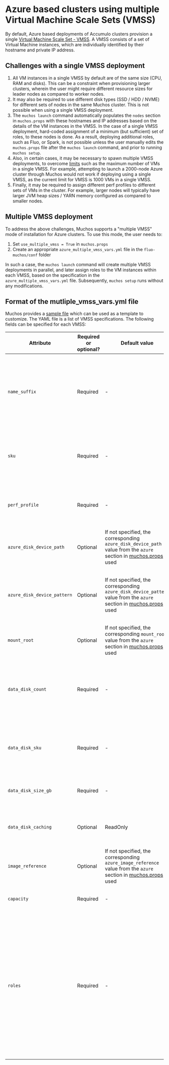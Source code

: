 # Azure based clusters using multiple Virtual Machine Scale Sets (VMSS)
By default, Azure based deployments of Accumulo clusters provision a single [Virtual Machine Scale Set - VMSS](https://docs.microsoft.com/en-us/azure/virtual-machine-scale-sets/overview). A VMSS consists of a set of Virtual Machine instances, which are individually identified by their hostname and private IP address.

## Challenges with a single VMSS deployment
1. All VM instances in a single VMSS by default are of the same size (CPU, RAM and disks). This can be a constraint when provisioning larger clusters, wherein the user might require different resource sizes for leader nodes as compared to worker nodes.
1. It may also be required to use different disk types (SSD / HDD / NVME) for different sets of nodes in the same Muchos cluster. This is not possible when using a single VMSS deployment.
1. The `muchos launch` command automatically populates the `nodes` section in `muchos.props` with these hostnames and IP addresses based on the details of the VM instances in the VMSS. In the case of a single VMSS deployment, hard-coded assignment of a minimum (but sufficient) set of roles, to these nodes is done. As a result, deploying additional roles, such as Fluo, or Spark, is not possible unless the user manually edits the `muchos.props` file after the `muchos launch` command, and prior to running `muchos setup`.
1. Also, in certain cases, it may be necessary to spawn multiple VMSS deployments, to overcome [limits](https://docs.microsoft.com/en-us/azure/azure-resource-manager/management/azure-subscription-service-limits#virtual-machine-scale-sets-limits) such as the maximum number of VMs in a single VMSS. For example, attempting to launch a 2000-node Azure cluster through Muchos would not work if deploying using a single VMSS, as the current limit for VMSS is 1000 VMs in a single VMSS.
1. Finally, it may be required to assign different perf profiles to different sets of VMs in the cluster. For example, larger nodes will typically have larger JVM heap sizes / YARN memory configured as compared to smaller nodes.

## Multiple VMSS deployment
To address the above challenges, Muchos supports a "multiple VMSS" mode of installation for Azure clusters. To use this mode, the user needs to:
1. Set `use_multiple_vmss = True` in `muchos.props`
1. Create an appropriate `azure_multiple_vmss_vars.yml` file in the `fluo-muchos/conf` folder

In such a case, the `muchos launch` command will create multiple VMSS deployments in parallel, and later assign roles to the VM instances within each VMSS, based on the specification in the `azure_multiple_vmss_vars.yml` file. Subsequently, `muchos setup` runs without any modifications.

## Format of the mutliple_vmss_vars.yml file
Muchos provides a [sample file](../conf/azure_multiple_vmss_vars.yml.example) which can be used as a template to customize. The YAML file is a list of VMSS specifications. The following fields can be specified for each VMSS:

| Attribute | Required or optional? | Default value | Description |
|-----------|------------------------|---------|-------------|
| `name_suffix` | Required | - | The name of each VMSS is constructed by concatenating the Muchos cluster name with this string. As an example, if your Muchos cluster is called `test`, and this field has a value of `ldr`, then the VMSS is created with a name `test-ldr`|
| `sku` | Required | - | A string identifier specifying the Azure VM size. Refer to the [Azure documentation](https://docs.microsoft.com/en-us/azure/virtual-machines/dv3-dsv3-series) to lookup these strings. An example VM size is `Standard_D32s_v3` for a 32-vCPU [Dsv3](https://docs.microsoft.com/en-us/azure/virtual-machines/dv3-dsv3-series#dsv3-series) VM|
| `perf_profile` | Required | - | A string identifying a corresponding performance profile configuration section in muchos.props which contains perf profile parameters |
| `azure_disk_device_path`| Optional | If not specified, the corresponding `azure_disk_device_path` value from the `azure` section in [muchos.props](../conf/muchos.props.example) is used | This is a device path used to enumerate attached SCSI or NVME disks to use for persistent local storage |
| `azure_disk_device_pattern`| Optional | If not specified, the corresponding `azure_disk_device_pattern` value from the `azure` section in [muchos.props](../conf/muchos.props.example) is used | This is a device name wildcard pattern used (internally) in conjunction with `azure_disk_device_path` to enumerate attached SCSI or NVME disks to use for persistent local storage |
| `mount_root`| Optional | If not specified, the corresponding `mount_root` value from the `azure` section in [muchos.props](../conf/muchos.props.example) is used | This is the folder in the file system where the persistent disks are mounted |
| `data_disk_count`| Required | - | An integer value which specifies the number of persistent (managed) data disks to be attached to each VM in the VMSS. It can be 0 in specific cases - see [notes on using ephemeral storage](./azure-ephemeral-disks.md) for details |
| `data_disk_sku`| Required | - | Can be either Standard_LRS (for HDD) or Premium_LRS (for Premium SSD). At this time, we have not tested the use of Standard SSD or UltraSSD with Muchos |
| `data_disk_size_gb`| Required | - | An integer value specifying the size of each persistent (managed) data disk in GiB |
| `data_disk_caching`| Optional | ReadOnly | One of None, ReadOnly, or ReadWrite indicating the type of host caching to use for each persistent (managed) disk |
| `image_reference`| Optional | If not specified, the corresponding `azure_image_reference` value from the `azure` section in [muchos.props](../conf/muchos.props.example) is used | Azure image reference defined as a pipe-delimited string.
| `capacity`| Required | - | An integer value specifying the number of VMs in this specific VMSS |
| `roles`| Required | - | This is a dictionary (list of key-value pairs), each of which should be of the form `muchos_role_name`: `integer count`. See [sample file](../conf/azure_multiple_vmss_vars.yml.example) for examples. the `muchos launch` command for Azure clusters uses this list to assign roles to hosts in a sequential fashion. For example, if a given VMSS has 3 `zkfc` role members and 2 `namenode` role members defined, host0 and host1 in the VMSS will be assigned both `zkfc` and `namenode` roles, and host2 in the VMSS will just be assigned a `zkfc` role |
